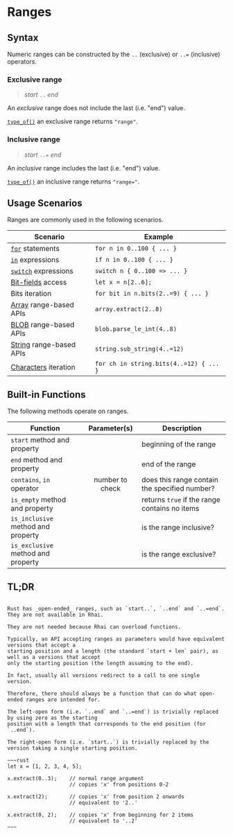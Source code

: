 Ranges
======


Syntax
------

Numeric ranges can be constructed by the `..` (exclusive) or `..=` (inclusive) operators.

### Exclusive range

> _start_ `..` _end_

An _exclusive_ range does not include the last (i.e. "end") value.

[`type_of()`](type-of.md) an exclusive range returns `"range"`.

### Inclusive range

> _start_ `..=` _end_

An _inclusive_ range includes the last (i.e. "end") value.

[`type_of()`](type-of.md) an inclusive range returns `"range="`.


Usage Scenarios
---------------

Ranges are commonly used in the following scenarios.

| Scenario                                     | Example                                 |
| -------------------------------------------- | --------------------------------------- |
| [`for`](for.md) statements                   | `for n in 0..100 { ... }`               |
| [`in`](operators.md) expressions             | `if n in 0..100 { ... }`                |
| [`switch`](switch.md) expressions            | `switch n { 0..100 => ... }`            |
| [Bit-fields](bit-fields.md) access           | `let x = n[2..6];`                      |
| Bits iteration                               | `for bit in n.bits(2..=9) { ... }`      |
| [Array](arrays.md) range-based APIs          | `array.extract(2..8)`                   |
| [BLOB](blobs.md) range-based APIs            | `blob.parse_le_int(4..8)`               |
| [String](strings-chars.md) range-based APIs  | `string.sub_string(4..=12)`             |
| [Characters](strings-chars.md) iteration     | `for ch in string.bits(4..=12) { ... }` |


Built-in Functions
------------------

The following methods operate on ranges.

| Function                           |  Parameter(s)   | Description                                   |
| ---------------------------------- | :-------------: | --------------------------------------------- |
| `start` method and property        |                 | beginning of the range                        |
| `end` method and property          |                 | end of the range                              |
| `contains`, `in` operator          | number to check | does this range contain the specified number? |
| `is_empty` method and property     |                 | returns `true` if the range contains no items |
| `is_inclusive` method and property |                 | is the range inclusive?                       |
| `is_exclusive` method and property |                 | is the range exclusive?                       |


TL;DR
-----

```admonish question "What happened to the _open-ended_ ranges?"

Rust has _open-ended_ ranges, such as `start..`, `..end` and `..=end`.  They are not available in Rhai.

They are not needed because Rhai can overload functions.

Typically, an API accepting ranges as parameters would have equivalent versions that accept a
starting position and a length (the standard `start + len` pair), as well as a versions that accept
only the starting position (the length assuming to the end).

In fact, usually all versions redirect to a call to one single version.

Therefore, there should always be a function that can do what open-ended ranges are intended for.

The left-open form (i.e. `..end` and `..=end`) is trivially replaced by using zero as the starting
position with a length that corresponds to the end position (for `..end`).

The right-open form (i.e. `start..`) is trivially replaced by the version taking a single starting position.

~~~rust
let x = [1, 2, 3, 4, 5];

x.extract(0..3);    // normal range argument
                    // copies 'x' from positions 0-2

x.extract(2);       // copies 'x' from position 2 onwards
                    // equivalent to '2..'

x.extract(0, 2);    // copies 'x' from beginning for 2 items
                    // equivalent to '..2'
~~~
```
